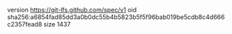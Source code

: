 version https://git-lfs.github.com/spec/v1
oid sha256:a6854fad85dd3a0b0dc55b4b5823b5f5f96bab019be5cdb8c4d666c2357fead8
size 1437
